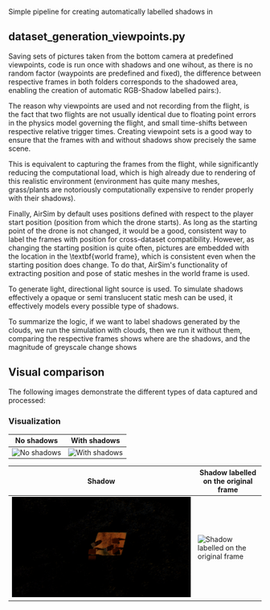 Simple pipeline for creating automatically labelled shadows in 


## dataset_generation_viewpoints.py

Saving sets of pictures taken from the bottom camera at predefined viewpoints, code is run once with shadows and one wihout, as there is no random factor (waypoints are predefined and fixed), the difference between 
respective frames in both folders corresponds to the shadowed area, enabling the creation of automatic
RGB-Shadow labelled pairs:). 

The reason why viewpoints are used and not recording from the flight, is the fact
that two flights are not usually identical due to floating point errors in the physics model governing the flight,
and small time-shifts between respective relative trigger times. Creating viewpoint sets is a good way to ensure 
that the frames with and without shadows show precisely the same scene. 

This is equivalent to capturing the frames from the flight, while significantly reducing the computational load,
which is high already due to rendering of this realistic environment (environment has quite many meshes, grass/plants are
notoriously computationally expensive to render properly with their shadows). 

Finally, AirSim by default uses positions defined with respect to the player start position (position from which the drone starts). As long as the starting point of the drone is not changed, it would be a good, consistent way to label the frames
with position for cross-dataset compatibility. However, as changing the starting position is quite often, pictures
are embedded with the location in the \textbf{world frame}, which is consistent even when the starting position does change.
To do that, AirSim's functionality of extracting position and pose of static meshes in the world frame is used.

To generate light, directional light source is used. To simulate shadows effectively a opaque or semi translucent static mesh can be used, it effectively models every possible type of shadows.

To summarize the logic, if we want to label shadows generated by the clouds, we run the simulation with clouds, then we run it without them, comparing the respective frames shows where are the shadows, and the magnitude of greyscale change shows 

## Visual comparison

The following images demonstrate the different types of data captured and processed:

### Visualization

| No shadows | With shadows |
|------------|-------------|
| ![No shadows](Example_frames/NoShadow.png) | ![With shadows](Example_frames/Shadow.png) |

| Shadow | Shadow labelled on the original frame |
|------------------|---------------------|
| ![Shadow](Example_frames/Diff.png) | ![Shadow labelled on the original frame](Example_frames/Label.png) |


